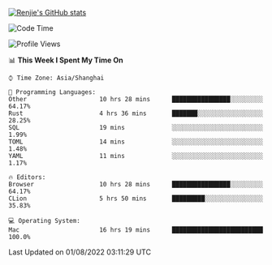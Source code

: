 [![Renjie's GitHub stats](https://github-readme-stats.vercel.app/api?username=liurenjie1024&show_icons=true&theme=chartreuse-dark)](https://github.com/anuraghazra/github-readme-stats)

<!--START_SECTION:waka-->
![Code Time](http://img.shields.io/badge/Code%20Time-94%20hrs%2033%20mins-blue)

![Profile Views](http://img.shields.io/badge/Profile%20Views-20-blue)

📊 **This Week I Spent My Time On** 

```text
⌚︎ Time Zone: Asia/Shanghai

💬 Programming Languages: 
Other                    10 hrs 28 mins      ████████████████░░░░░░░░░   64.17% 
Rust                     4 hrs 36 mins       ███████░░░░░░░░░░░░░░░░░░   28.25% 
SQL                      19 mins             ░░░░░░░░░░░░░░░░░░░░░░░░░   1.99% 
TOML                     14 mins             ░░░░░░░░░░░░░░░░░░░░░░░░░   1.48% 
YAML                     11 mins             ░░░░░░░░░░░░░░░░░░░░░░░░░   1.17%

🔥 Editors: 
Browser                  10 hrs 28 mins      ████████████████░░░░░░░░░   64.17% 
CLion                    5 hrs 50 mins       █████████░░░░░░░░░░░░░░░░   35.83%

💻 Operating System: 
Mac                      16 hrs 19 mins      █████████████████████████   100.0%

```


 Last Updated on 01/08/2022 03:11:29 UTC
<!--END_SECTION:waka-->

